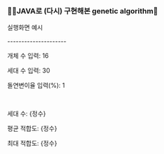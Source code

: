 <h3>👨‍💻JAVA로 (다시) 구현해본 genetic algorithm🧬</h3>
<p>실행화면 예시</p>
<p>---------------------</p>
<p>개체 수 입력: 16</p>
<p>세대 수 입력: 30</p>
<p>돌연변이율 입력(%): 1&nbsp;</p>
<p>&nbsp;</p>
<p>세대 수: {정수}</p>
<p>평균 적합도: {정수}</p>
<p>최대 적합도: {정수}</p>
<p>&nbsp;</p>
<p>&nbsp;</p>
